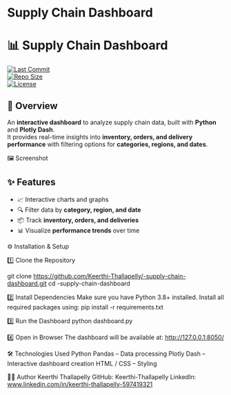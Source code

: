 ﻿# Supply Chain Dashboard

# 📊 Supply Chain Dashboard  

[![Last Commit](https://img.shields.io/github/last-commit/Keerthi-Thallapelly/-supply-chain-dashboard)](https://github.com/Keerthi-Thallapelly/-supply-chain-dashboard/commits/main)  
[![Repo Size](https://img.shields.io/github/repo-size/Keerthi-Thallapelly/-supply-chain-dashboard)](https://github.com/Keerthi-Thallapelly/-supply-chain-dashboard)  
[![License](https://img.shields.io/github/license/Keerthi-Thallapelly/-supply-chain-dashboard)](LICENSE)  


## 📌 Overview  
An **interactive dashboard** to analyze supply chain data, built with **Python** and **Plotly Dash**.  
It provides real-time insights into **inventory, orders, and delivery performance** with filtering options for **categories, regions, and dates**.  

🖼 Screenshot



## ✨ Features  
- 📈 Interactive charts and graphs  
- 🔍 Filter data by **category, region, and date**  
- 📦 Track **inventory, orders, and deliveries**  
- 📊 Visualize **performance trends** over time  


⚙️ Installation & Setup  
 
1️⃣ Clone the Repository  
 
git clone https://github.com/Keerthi-Thallapelly/-supply-chain-dashboard.git
cd -supply-chain-dashboard

2️⃣ Install Dependencies
Make sure you have Python 3.8+ installed.
Install all required packages using:
  pip install -r requirements.txt

3️⃣ Run the Dashboard
python dashboard.py

4️⃣ Open in Browser
The dashboard will be available at:
http://127.0.0.1:8050/

🛠 Technologies Used
Python
Pandas – Data processing
Plotly Dash – Interactive dashboard creation
HTML / CSS – Styling

👩‍💻 Author
Keerthi Thallapelly
GitHub: Keerthi-Thallapelly
LinkedIn: www.linkedin.com/in/keerthi-thallapelly-597419321


